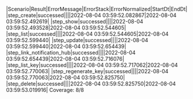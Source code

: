 |Scenario|Result|ErrorMessage|ErrorStack|ErrorNormalized|StartDt|EndDt|
|step_create|successed||||2022-08-04 03:59:52.082867|2022-08-04 03:59:52.492619|
|step_show|successed||||2022-08-04 03:59:52.493528|2022-08-04 03:59:52.544605|
|step_list|successed||||2022-08-04 03:59:52.544605|2022-08-04 03:59:52.599440|
|step_update|successed||||2022-08-04 03:59:52.599440|2022-08-04 03:59:52.654439|
|step_link_notification_hub|successed||||2022-08-04 03:59:52.654439|2022-08-04 03:59:52.716076|
|step_list_key|successed||||2022-08-04 03:59:52.717062|2022-08-04 03:59:52.770063|
|step_regenerate_key|successed||||2022-08-04 03:59:52.770063|2022-08-04 03:59:52.825750|
|step_delete|successed||||2022-08-04 03:59:52.825750|2022-08-04 03:59:53.019916|
Coverage: 8/8
